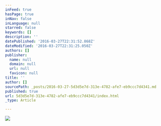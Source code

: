 ```yaml
---
inFeed: true
hasPage: true
inNav: false
inLanguage: null
starred: false
keywords: []
description: ''
datePublished: '2016-03-27T22:31:52.868Z'
dateModified: '2016-03-27T22:31:25.050Z'
authors: []
publisher:
  name: null
  domain: null
  url: null
  favicon: null
title: ''
author: []
sourcePath: _posts/2016-03-27-5d3d5e7d-313e-4782-afe7-eb9ccc7d4341.md
published: true
url: 5d3d5e7d-313e-4782-afe7-eb9ccc7d4341/index.html
_type: Article

---
```

![](https://the-grid-user-content.s3-us-west-2.amazonaws.com/20a61dd4-6b85-474d-9292-4f24596ecea8.gif)